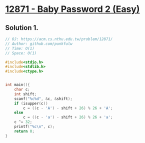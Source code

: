 # [12871 - Baby Password 2 (Easy)](https://acm.cs.nthu.edu.tw/problem/12871/)


## Solution 1.


```c
// OJ: https://acm.cs.nthu.edu.tw/problem/12871/
// Author: github.com/punkfulw
// Time: O(1)
// Space: O(1)

#include<stdio.h>
#include<stdlib.h>
#include<ctype.h>


int main(){
	char c;
    int shift;
    scanf("%c%d", &c, &shift);
    if (isupper(c))
        c = ((c - 'A') - shift + 26) % 26 + 'A';
    else 
        c = ((c - 'a') - shift + 26) % 26 + 'a';
    c ^= 32;
    printf("%c\n", c);
    return 0;
}

```
